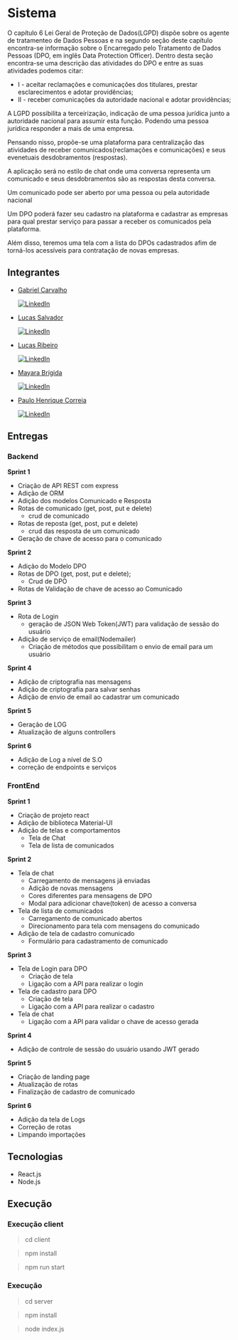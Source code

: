 # Sistema
O capítulo 6 Lei Geral de Proteção de Dados(LGPD) dispõe sobre os agente de tratamenteo de Dados Pessoas e na segundo seção deste capítulo encontra-se informação sobre o Encarregado pelo Tratamento de Dados Pessoas (DPO, em inglês Data Protection Officer). Dentro desta seção encontra-se uma descrição das atividades do DPO e entre as suas atividades podemos citar: 


* I - aceitar reclamações e comunicações dos titulares, prestar esclarecimentos e adotar providências; 
* II - receber comunicações da autoridade nacional e adotar providências; 

A LGPD possibilita a terceirização, indicação de uma pessoa jurídica junto a autoridade nacional para assumir esta função. Podendo uma pessoa jurídica responder a mais de uma empresa.

Pensando nisso, propõe-se uma plataforma para centralização das atividades de receber comunicados(reclamações e comunicações) e seus evenetuais desdobramentos (respostas). 

A aplicação será no estilo de chat onde uma conversa representa um comunicado e seus desdobramentos são as respostas desta conversa.

Um comunicado pode ser aberto por uma pessoa ou pela autoridade nacional

Um DPO poderá fazer seu cadastro na plataforma e cadastrar as empresas para qual prestar serviço para passar a receber os comunicados pela plataforma. 

Além disso, teremos uma tela com a lista do DPOs cadastrados afim de torná-los acessíveis para contratação de novas empresas.

## Integrantes
* [Gabriel Carvalho](https://github.com/Gamebielo)


  [![LinkedIn][linkedin-shield]][linkedin-biel]
* [Lucas Salvador](https://github.com/LASalvador)
  
  
  [![LinkedIn][linkedin-shield]][linkedin-salva]
* [Lucas Ribeiro](https://github.com/lrsonnewend)


  [![LinkedIn][linkedin-shield]][linkedin-sonne]
* [Mayara Brígida](https://github.com/mayaramedeiros)


  [![LinkedIn][linkedin-shield]][linkedin-brigida]
* [Paulo Henrique Correia](https://github.com/PauloHenrique7010)


  [![LinkedIn][linkedin-shield]][linkedin-paulo]


## Entregas
### Backend
  **Sprint 1**
   - Criação de API REST com express
   - Adição de ORM
   - Adição dos modelos Comunicado e Resposta
   - Rotas de comunicado (get, post, put e delete)
     - crud de comunicado
   - Rotas de reposta (get, post, put e delete)
     - crud das resposta de um comunicado
   - Geração de chave de acesso para o comunicado
   
   
  **Sprint 2**
   - Adição do Modelo DPO
   - Rotas de DPO (get, post, put e delete);
     - Crud de DPO
   - Rotas de Validação de chave de acesso ao Comunicado

  **Sprint 3**
  - Rota de Login
    - geração de JSON Web Token(JWT) para validação de sessão do usuário
  - Adição de serviço de email(Nodemailer)
    - Criação de métodos que possibilitam o envio de email para um usuário

  **Sprint 4**
  - Adição de criptografia nas mensagens
  - Adição de criptografia para salvar senhas
  - Adição de envio de email ao cadastrar um comunicado
  
  **Sprint 5**
  - Geração de LOG
  - Atualização de alguns controllers
  
  **Sprint 6**
  - Adição de Log a nível de S.O
  - correção de endpoints e serviços

### FrontEnd
   **Sprint 1**
   - Criação de projeto react 
   - Adição de biblioteca Material-UI
   - Adição de telas e comportamentos
     - Tela de Chat
     - Tela de lista de comunicados

   **Sprint 2**
   - Tela de chat
     - Carregamento de mensagens já enviadas
     - Adição de novas mensagens
     - Cores diferentes para mensagens de DPO
     - Modal para adicionar chave(token) de acesso a conversa
   - Tela de lista de comunicados
     - Carregamento de comunicado abertos
     - Direcionamento para tela com mensagens do comunicado
   - Adição de tela de cadastro comunicado
     - Formulário para cadastramento de comunicado
  
  **Sprint 3**
   - Tela de Login para DPO
     - Criação de tela
     - Ligação com a API para realizar o login
   - Tela de cadastro para DPO
      - Criação de tela
      - Ligação com a API para realizar o cadastro
   - Tela de chat
     - Ligação com a API para validar o chave de acesso gerada
     
  **Sprint 4** 
   - Adição de controle de sessão do usuário usando JWT gerado
    
  **Sprint 5**
   - Criação de landing page
   - Atualização de rotas
   - Finalização de cadastro de comunicado
   
  **Sprint 6**
   - Adição da tela de Logs 
   - Correção de rotas
   - Limpando importações

## Tecnologias

* React.js
* Node.js

## Execução
### Execução client

> cd client 

> npm install

> npm run start

### Execução

> cd server

> npm install

> node index.js


[linkedin-shield]: https://img.shields.io/badge/-LinkedIn-black.svg?style=flat-square&logo=linkedin&colorB=555
[linkedin-salva]: https://www.linkedin.com/in/lassalvador/
[linkedin-brigida]: https://www.linkedin.com/in/mayara-br%C3%ADgida-398733182/
[linkedin-paulo]: https://www.linkedin.com/in/paulo-henrique-36355316b/
[linkedin-biel]: https://www.linkedin.com/in/gabriel-carvalho-b937a5160/
[linkedin-sonne]: https://www.linkedin.com/in/lucas-sonnewend-a87a66180/
